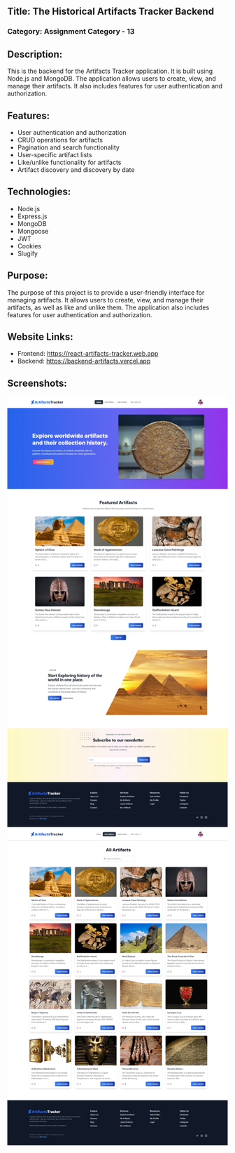 ## Title: The Historical Artifacts Tracker Backend

### Category: Assignment Category - 13

## Description:

This is the backend for the Artifacts Tracker application. It is built using Node.js and MongoDB. The application allows users to create, view, and manage their artifacts. It also includes features for user authentication and authorization.

## Features:

- User authentication and authorization
- CRUD operations for artifacts
- Pagination and search functionality
- User-specific artifact lists
- Like/unlike functionality for artifacts
- Artifact discovery and discovery by date

## Technologies:

- Node.js
- Express.js
- MongoDB
- Mongoose
- JWT
- Cookies
- Slugify

## Purpose:

The purpose of this project is to provide a user-friendly interface for managing artifacts. It allows users to create, view, and manage their artifacts, as well as like and unlike them. The application also includes features for user authentication and authorization.

## Website Links:

- Frontend: https://react-artifacts-tracker.web.app
- Backend: https://backend-artifacts.vercel.app

## Screenshots:

![Screenshot 1](./public/home.jpeg)
![Screenshot 2](./public/home-2.jpeg)
